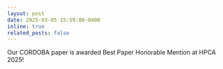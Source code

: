 ```yaml
---
layout: post
date: 2025-03-05 15:59:00-0400
inline: true
related_posts: false
---
```

Our CORDOBA paper is awarded Best Paper Honorable Mention at HPCA 2025!
